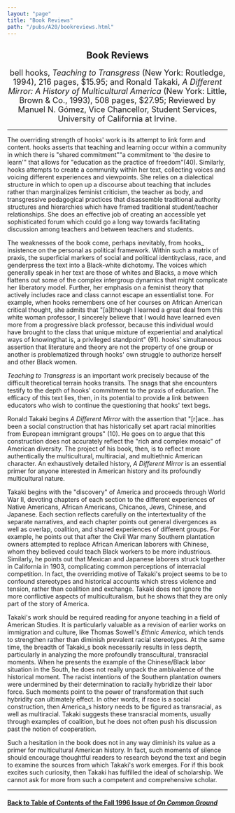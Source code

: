 ```yaml
---
layout: "page"
title: "Book Reviews"
path: "/pubs/A20/bookreviews.html"
---
```

<main>
<center><h2>Book
Reviews</h2>
<font size="+1">bell hooks, <i>Teaching to Transgress</i> (New York:
Routledge, 1994), 216 pages, $15.95; and Ronald Takaki, <i>A Different
Mirror: A History of Multicultural America</i> (New York: Little, Brown &amp;
Co., 1993), 508 pages, $27.95; Reviewed by Manuel N. Gómez, Vice
Chancellor, Student Services, University of California at Irvine.</font>
</center><hr/>
The overriding strength of hooks' work is its attempt to link form and
content.  hooks asserts that teaching and learning occur within a
community in which there is "shared commitment"­"a commitment to 'the
desire to learn'" that allows for "education as the practice of
freedom"(40).  Similarly, hooks attempts to create a community within her
text, collecting voices and voicing different experiences and viewpoints.
She relies on a dialectical structure in which to open up a discourse
about teaching
that includes rather than marginalizes feminist criticism, the teacher as
body, and transgressive pedagogical practices that disassemble traditional
authority structures and hierarchies which have framed traditional
student/teacher relationships. She does an effective job of creating an
accessible yet sophisticated forum which could go a long way towards
facilitating discussion among teachers and between teachers and
students.<p>
The weaknesses of the book come, perhaps inevitably, from hooks_
insistence on the personal as political framework.  Within such a matrix
of praxis, the superficial markers of social and political
identity­class, race, and gender­press the text into a
Black-white dichotomy.  The voices which generally speak in her text are
those of whites and Blacks, a move which flattens out some of the complex
intergroup dynamics that might complicate her liberatory model.  Further,
her emphasis on a feminist theory that actively includes race and class
cannot escape an essentialist tone.  For example, when hooks remembers one
of her courses on African American critical thought, she admits that
"[a]lthough I learned a great deal from this white woman professor, I
sincerely believe that I would have learned even more from a progressive
black professor, because this individual would have brought to the class
that unique mixture of experiential and analytical ways of
knowing­that is, a privileged standpoint"
(91).  hooks' simultaneous assertion that literature and theory are not
the property of one group or another is problematized through hooks' own
struggle to authorize herself and other Black women.
</p><p> <i>Teaching to
Transgress</i> is an important work precisely because of the difficult
theoretical terrain hooks transits.  The snags that she encounters testify
to the depth of hooks' commitment to the praxis of education.  The
efficacy of this text lies,
then, in its potential to provide a link between educators who wish to
continue the questioning that hooks' text begs.</p><p>
Ronald Takaki begins <i>A Different Mirror</i> with the assertion that
"[r]ace...has been a social construction that has historically set apart
racial minorities from European immigrant groups" (10).  He goes on to
argue that this construction does not accurately reflect the "rich and
complex mosaic" of American diversity.  The project of his book, then, is
to reflect more authentically the multicultural, multiracial, and
multiethnic American character.  An exhaustively detailed history, <i>A
Different Mirror</i> is an essential primer for anyone interested in
American history and its profoundly multicultural nature.</p><p>
Takaki begins with the "discovery" of America and proceeds through World
War II, devoting chapters of each section to the different experiences of
Native Americans, African Americans, Chicanos, Jews, Chinese, and
Japanese.  Each section reflects carefully on the intertextuality of the
separate narratives, and each chapter points out general divergences as
well as overlap, coalition, and shared experiences of different groups.
For example, he points out that after the Civil War many Southern
plantation owners attempted to replace African American laborers with
Chinese, whom they believed could teach Black workers to be more
industrious.  Similarly, he points out that Mexican and Japanese laborers
struck together in California in 1903, complicating common
perceptions of interracial competition.  In fact, the overriding motive
of Takaki's project seems to be to confound stereotypes and historical
accounts which stress violence and tension, rather than coalition and
exchange.  Takaki does not ignore the more conflictive aspects of
multiculturalism, but he shows that they are only part of the story of
America.</p><p>
Takaki's work should be required reading for anyone teaching in a field of
American Studies.  It is particularly valuable as a revision of earlier
works on immigration and culture, like Thomas Sowell's <i>Ethnic
America</i>, which tends to strengthen rather than diminish prevalent
racial stereotypes.  At the same time, the breadth of Takaki_s book
necessarily results in less depth, particularly in analyzing the more
profoundly transcultural, transracial moments.  When he presents the
example of the Chinese/Black labor situation in the South, he does not
really unpack the ambivalence of the historical moment.  The racist
intentions of the Southern plantation owners were undermined by their
determination to racially hybridize their labor force.  Such moments point
to the power of transformation that such hybridity can ultimately effect.
In other words, if race is a social construction, then America_s history
needs to be figured as transracial, as well as multiracial. Takaki
suggests these transracial moments, usually through examples of coalition,
but he does not often push his discussion past the notion of cooperation.
</p><p>
Such a hesitation in the book does not in any way diminish its value as a
primer for multicultural American history.  In fact, such moments of
silence should encourage thoughtful readers to research beyond the text
and begin to examine the sources from which Takaki's work emerges.  For if
this book excites such curiosity, then Takaki has fulfilled the ideal of
scholarship.  We cannot ask for more from such a competent and
comprehensive scholar.
</p><hr/>
<h4><a href="/pubs/A20/">Back to
Table of Contents of the Fall 1996 Issue of <i>On Common
Ground</i></a>
</h4>
</main>
